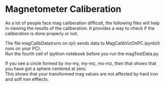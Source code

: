 # Magnetometer Caliberation
As a lot of people face mag caliberation difficult, the following files will help in viewing the results of the caliberation.
It provides a way to check if the caliberation is done properly or not.  

The file magCalibData(runs on rpi) sends data to MagCalibVizOnPC.ipynb(it runs on your PC).   
Run the fourth cell of ipython notebook before you run the magTestData.py  

If you see a circle formed by mx-my, my-mz, mx-mz, then that shows that you have got a sphere centered at zero.   
This shows that your transformed mag values are not affected by hard iron and soft iron efftects.  
